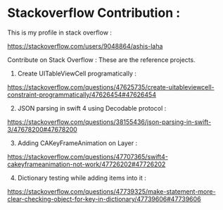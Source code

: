# Stackoverflow Contribution : 

This is my profile in stack overflow :

https://stackoverflow.com/users/9048864/ashis-laha

Contribute on Stack Overflow : These are the reference projects.

01. Create UITableViewCell programatically : 

https://stackoverflow.com/questions/47625735/create-uitableviewcell-constraint-programmatically/47626454#47626454

02. JSON parsing in swift 4 using Decodable protocol :

https://stackoverflow.com/questions/38155436/json-parsing-in-swift-3/47678200#47678200

03. Adding CAKeyFrameAnimation on Layer :

https://stackoverflow.com/questions/47707365/swift4-cakeyframeanimation-not-work/47726202#47726202

04. Dictionary testing while adding items into it :

https://stackoverflow.com/questions/47739325/make-statement-more-clear-checking-object-for-key-in-dictionary/47739606#47739606




